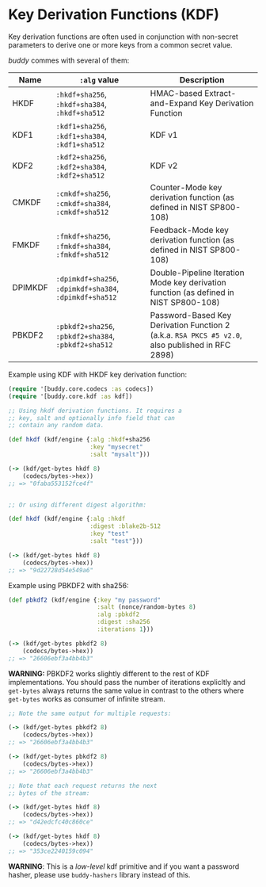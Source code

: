 # Key Derivation Functions (KDF)

Key derivation functions are often used in conjunction with non-secret
parameters to derive one or more keys from a common secret value.

*buddy* commes with several of them:

| Name | `:alg` value | Description |
|---|---|---|
| HKDF | `:hkdf+sha256`, `:hkdf+sha384`, `:hkdf+sha512` |  HMAC-based Extract-and-Expand Key Derivation Function |
| KDF1 | `:kdf1+sha256`, `:kdf1+sha384`, `:kdf1+sha512` | KDF v1 |
| KDF2 | `:kdf2+sha256`, `:kdf2+sha384`, `:kdf2+sha512` | KDF v2 |
| CMKDF | `:cmkdf+sha256`, `:cmkdf+sha384`, `:cmkdf+sha512` | Counter-Mode key derivation function (as defined in NIST SP800-108) |
| FMKDF | `:fmkdf+sha256`, `:fmkdf+sha384`, `:fmkdf+sha512` | Feedback-Mode key derivation function (as defined in NIST SP800-108) |
| DPIMKDF | `:dpimkdf+sha256`, `:dpimkdf+sha384`, `:dpimkdf+sha512` | Double-Pipeline Iteration Mode key derivation function (as defined in NIST SP800-108) |
| PBKDF2 | `:pbkdf2+sha256`, `:pbkdf2+sha384`, `:pbkdf2+sha512` | Password-Based Key Derivation Function 2 (a.k.a. `RSA PKCS #5 v2.0`, also published in RFC 2898) |


Example using KDF with HKDF key derivation function:

```clojure
(require '[buddy.core.codecs :as codecs])
(require '[buddy.core.kdf :as kdf])

;; Using hkdf derivation functions. It requires a
;; key, salt and optionally info field that can
;; contain any random data.

(def hkdf (kdf/engine {:alg :hkdf+sha256
                       :key "mysecret"
                       :salt "mysalt"}))

(-> (kdf/get-bytes hkdf 8)
    (codecs/bytes->hex))
;; => "0faba553152fce4f"


;; Or using different digest algorithm:

(def hkdf (kdf/engine {:alg :hkdf
                       :digest :blake2b-512
                       :key "test"
                       :salt "test"}))

(-> (kdf/get-bytes hkdf 8)
    (codecs/bytes->hex))
;; => "9d22728d54e549a6"
```

Example using PBKDF2 with sha256:

```clojure
(def pbkdf2 (kdf/engine {:key "my password"
                         :salt (nonce/random-bytes 8)
                         :alg :pbkdf2
                         :digest :sha256
                         :iterations 1}))

(-> (kdf/get-bytes pbkdf2 8)
    (codecs/bytes->hex))
;; => "26606ebf3a4bb4b3"
```

**WARNING:** PBKDF2 works slightly different to the rest of KDF
implementations. You should pass the number of iterations explicltly
and `get-bytes` always returns the same value in contrast to the
others where `get-bytes` works as consumer of infinite stream.


```clojure
;; Note the same output for multiple requests:

(-> (kdf/get-bytes pbkdf2 8)
    (codecs/bytes->hex))
;; => "26606ebf3a4bb4b3"

(-> (kdf/get-bytes pbkdf2 8)
    (codecs/bytes->hex))
;; => "26606ebf3a4bb4b3"

;; Note that each request returns the next
;; bytes of the stream:

(-> (kdf/get-bytes hkdf 8)
    (codecs/bytes->hex))
;; => "d42edcfc40c860ce"

(-> (kdf/get-bytes hkdf 8)
    (codecs/bytes->hex))
;; => "353ce2240159c094"
```

**WARNING**: This is a *low-level* kdf primitive and if you want a
password hasher, please use `buddy-hashers` library instead of this.

